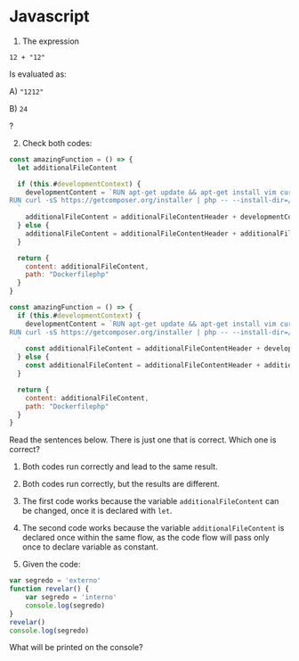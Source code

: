 # Javascript

1. The expression

```
12 + "12"
```

Is evaluated as:

A) `"1212"`

B) `24`

?

2. Check both codes:
```javascript
const amazingFunction = () => {
  let additionalFileContent

  if (this.#developmentContext) {
    developmentContent = `RUN apt-get update && apt-get install vim curl wget zip -y
RUN curl -sS https://getcomposer.org/installer | php -- --install-dir=/usr/bin/ --filename=composer
  `
    additionalFileContent = additionalFileContentHeader + developmentContent + additionalFileContentFooter
  } else {
    additionalFileContent = additionalFileContentHeader + additionalFileContentFooter
  }

  return {
    content: additionalFileContent,
    path: "Dockerfilephp"
  }
}
```

```javascript
const amazingFunction = () => {
  if (this.#developmentContext) {
    developmentContent = `RUN apt-get update && apt-get install vim curl wget zip -y
RUN curl -sS https://getcomposer.org/installer | php -- --install-dir=/usr/bin/ --filename=composer
  `
    const additionalFileContent = additionalFileContentHeader + developmentContent + additionalFileContentFooter
  } else {
    const additionalFileContent = additionalFileContentHeader + additionalFileContentFooter
  }

  return {
    content: additionalFileContent,
    path: "Dockerfilephp"
  }
}
```

Read the sentences below. There is just one that is correct. Which one is correct?

1. Both codes run correctly and lead to the same result.
2. Both codes run correctly, but the results are different.
3. The first code works because the variable `additionalFileContent` can be changed, once it is declared with `let`.
4. The second code works because the variable `additionalFileContent` is declared once within the same flow, as the code flow will pass only once to declare variable as constant.

3. Given the code:
```javascript
var segredo = 'externo'
function revelar() {
    var segredo = 'interno'
    console.log(segredo)
}
revelar()
console.log(segredo)
```
What will be printed on the console?